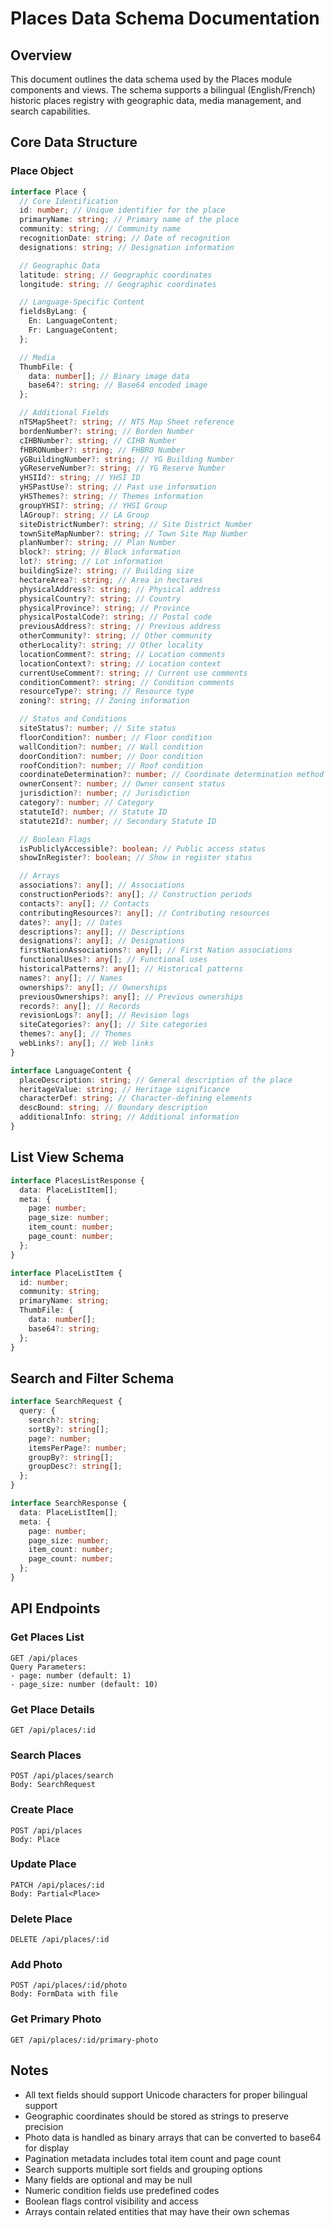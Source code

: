 # Places Data Schema Documentation

## Overview

This document outlines the data schema used by the Places module components and views. The schema supports a bilingual (English/French) historic places registry with geographic data, media management, and search capabilities.

## Core Data Structure

### Place Object

```typescript
interface Place {
  // Core Identification
  id: number; // Unique identifier for the place
  primaryName: string; // Primary name of the place
  community: string; // Community name
  recognitionDate: string; // Date of recognition
  designations: string; // Designation information

  // Geographic Data
  latitude: string; // Geographic coordinates
  longitude: string; // Geographic coordinates

  // Language-Specific Content
  fieldsByLang: {
    En: LanguageContent;
    Fr: LanguageContent;
  };

  // Media
  ThumbFile: {
    data: number[]; // Binary image data
    base64?: string; // Base64 encoded image
  };

  // Additional Fields
  nTSMapSheet?: string; // NTS Map Sheet reference
  bordenNumber?: string; // Borden Number
  cIHBNumber?: string; // CIHB Number
  fHBRONumber?: string; // FHBRO Number
  yGBuildingNumber?: string; // YG Building Number
  yGReserveNumber?: string; // YG Reserve Number
  yHSIId?: string; // YHSI ID
  yHSPastUse?: string; // Past use information
  yHSThemes?: string; // Themes information
  groupYHSI?: string; // YHSI Group
  lAGroup?: string; // LA Group
  siteDistrictNumber?: string; // Site District Number
  townSiteMapNumber?: string; // Town Site Map Number
  planNumber?: string; // Plan Number
  block?: string; // Block information
  lot?: string; // Lot information
  buildingSize?: string; // Building size
  hectareArea?: string; // Area in hectares
  physicalAddress?: string; // Physical address
  physicalCountry?: string; // Country
  physicalProvince?: string; // Province
  physicalPostalCode?: string; // Postal code
  previousAddress?: string; // Previous address
  otherCommunity?: string; // Other community
  otherLocality?: string; // Other locality
  locationComment?: string; // Location comments
  locationContext?: string; // Location context
  currentUseComment?: string; // Current use comments
  conditionComment?: string; // Condition comments
  resourceType?: string; // Resource type
  zoning?: string; // Zoning information

  // Status and Conditions
  siteStatus?: number; // Site status
  floorCondition?: number; // Floor condition
  wallCondition?: number; // Wall condition
  doorCondition?: number; // Door condition
  roofCondition?: number; // Roof condition
  coordinateDetermination?: number; // Coordinate determination method
  ownerConsent?: number; // Owner consent status
  jurisdiction?: number; // Jurisdiction
  category?: number; // Category
  statuteId?: number; // Statute ID
  statute2Id?: number; // Secondary Statute ID

  // Boolean Flags
  isPubliclyAccessible?: boolean; // Public access status
  showInRegister?: boolean; // Show in register status

  // Arrays
  associations?: any[]; // Associations
  constructionPeriods?: any[]; // Construction periods
  contacts?: any[]; // Contacts
  contributingResources?: any[]; // Contributing resources
  dates?: any[]; // Dates
  descriptions?: any[]; // Descriptions
  designations?: any[]; // Designations
  firstNationAssociations?: any[]; // First Nation associations
  functionalUses?: any[]; // Functional uses
  historicalPatterns?: any[]; // Historical patterns
  names?: any[]; // Names
  ownerships?: any[]; // Ownerships
  previousOwnerships?: any[]; // Previous ownerships
  records?: any[]; // Records
  revisionLogs?: any[]; // Revision logs
  siteCategories?: any[]; // Site categories
  themes?: any[]; // Themes
  webLinks?: any[]; // Web links
}

interface LanguageContent {
  placeDescription: string; // General description of the place
  heritageValue: string; // Heritage significance
  characterDef: string; // Character-defining elements
  descBound: string; // Boundary description
  additionalInfo: string; // Additional information
}
```

## List View Schema

```typescript
interface PlacesListResponse {
  data: PlaceListItem[];
  meta: {
    page: number;
    page_size: number;
    item_count: number;
    page_count: number;
  };
}

interface PlaceListItem {
  id: number;
  community: string;
  primaryName: string;
  ThumbFile: {
    data: number[];
    base64?: string;
  };
}
```

## Search and Filter Schema

```typescript
interface SearchRequest {
  query: {
    search?: string;
    sortBy?: string[];
    page?: number;
    itemsPerPage?: number;
    groupBy?: string[];
    groupDesc?: string[];
  };
}

interface SearchResponse {
  data: PlaceListItem[];
  meta: {
    page: number;
    page_size: number;
    item_count: number;
    page_count: number;
  };
}
```

## API Endpoints

### Get Places List

```
GET /api/places
Query Parameters:
- page: number (default: 1)
- page_size: number (default: 10)
```

### Get Place Details

```
GET /api/places/:id
```

### Search Places

```
POST /api/places/search
Body: SearchRequest
```

### Create Place

```
POST /api/places
Body: Place
```

### Update Place

```
PATCH /api/places/:id
Body: Partial<Place>
```

### Delete Place

```
DELETE /api/places/:id
```

### Add Photo

```
POST /api/places/:id/photo
Body: FormData with file
```

### Get Primary Photo

```
GET /api/places/:id/primary-photo
```

## Notes

- All text fields should support Unicode characters for proper bilingual support
- Geographic coordinates should be stored as strings to preserve precision
- Photo data is handled as binary arrays that can be converted to base64 for display
- Pagination metadata includes total item count and page count
- Search supports multiple sort fields and grouping options
- Many fields are optional and may be null
- Numeric condition fields use predefined codes
- Boolean flags control visibility and access
- Arrays contain related entities that may have their own schemas
